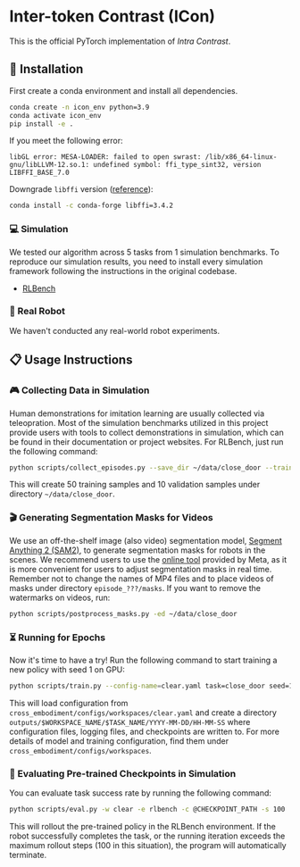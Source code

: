 # Inter-token Contrast (ICon)
This is the official PyTorch implementation of *Intra Contrast*.

## 🔧 Installation
First create a conda environment and install all dependencies.
```bash
conda create -n icon_env python=3.9
conda activate icon_env
pip install -e .
```
If you meet the following error:
```
libGL error: MESA-LOADER: failed to open swrast: /lib/x86_64-linux-gnu/libLLVM-12.so.1: undefined symbol: ffi_type_sint32, version LIBFFI_BASE_7.0
```
Downgrade `libffi` version ([reference](https://github.com/ContinuumIO/anaconda-issues/issues/13205)):
```bash
conda install -c conda-forge libffi=3.4.2
```

### 💻 Simulation
We tested our algorithm across 5 tasks from 1 simulation benchmarks. To reproduce our simulation results, you need to install every simulation framework following the instructions in the original codebase.  
- [RLBench](https://github.com/stepjam/RLBench?tab=readme-ov-file#install)

### 🤖 Real Robot
We haven't conducted any real-world robot experiments. 

## 📋 Usage Instructions
### 🎮 Collecting Data in Simulation
Human demonstrations for imitation learning are usually collected via teleopration. Most of the simulation benchmarks utilized in this project provide users with tools to collect demonstrations in simulation, which can be found in their documentation or project websites. For RLBench, just run the following command:
```bash
python scripts/collect_episodes.py --save_dir ~/data/close_door --train_samples 50 --val_samples 10
```
This will create 50 training samples and 10 validation samples under directory `~/data/close_door`.
### 🎬 Generating Segmentation Masks for Videos
We use an off-the-shelf image (also video) segmentation model, [Segment Anything 2 (SAM2)](https://arxiv.org/abs/2408.00714), to generate segmentation masks for robots in the scenes. We recommend users to use the [online tool](https://ai.meta.com/sam2/) provided by Meta, as it is more convenient for users to adjust segmentation masks in real time. Remember not to change the names of MP4 files and to place videos of masks under directory `episode_???/masks`. If you want to remove the watermarks on videos, run:
```bash
python scripts/postprocess_masks.py -ed ~/data/close_door
```

### ⏳ Running for Epochs
Now it's time to have a try! Run the following command to start training a new policy with seed 1 on GPU:
```bash
python scripts/train.py --config-name=clear.yaml task=close_door seed=1 device=cuda dataset_dir='data/close_door'
```
This will load configuration from `cross_embodiment/configs/workspaces/clear.yaml` and create a directory `outputs/$WORKSPACE_NAME/$TASK_NAME/YYYY-MM-DD/HH-MM-SS` where configuration files, logging files, and checkpoints are written to. For more details of model and training configuration, find them under `cross_embodiment/configs/workspaces`.

### 📐 Evaluating Pre-trained Checkpoints in Simulation
You can evaluate task success rate by running the following command: 
```bash
python scripts/eval.py -w clear -e rlbench -c @CHECKPOINT_PATH -s 100
```
This will rollout the pre-trained policy in the RLBench environment. If the robot successfully completes the task, or the running iteration exceeds the maximum rollout steps (100 in this situation), the program will automatically terminate. 